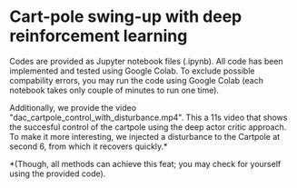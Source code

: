 # Cart-pole swing-up with deep reinforcement learning
Codes are provided as Jupyter notebook files (.ipynb).
All code has been implemented and tested using Google Colab. 
To exclude possible compability errors, you may run the code using Google Colab 
(each notebook takes only couple of minutes to run one time).

Additionally, we provide the video "dac_cartpole_control_with_disturbance.mp4".
This a 11s video that shows the succesful control of the cartpole using 
the deep actor critic approach. To make it more interesting, we injected a 
disturbance to the Cartpole at second 6, from which it recovers quickly.*

*(Though, all methods can achieve this feat; you may check for yourself using the provided code). 
